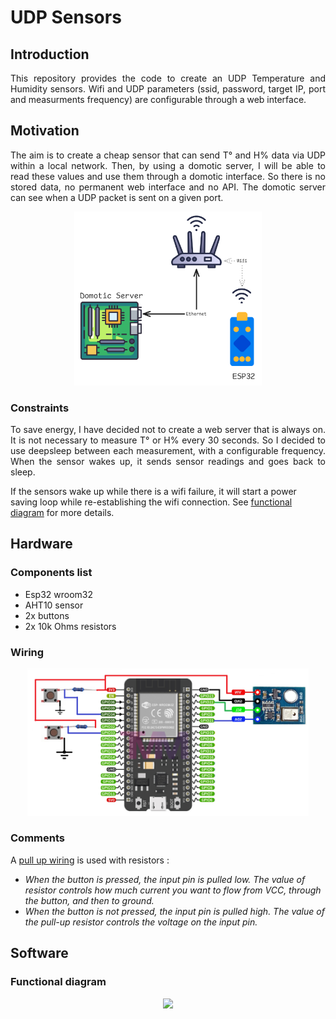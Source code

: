 # UDP Sensors

## Introduction

<p align="justify">
This repository provides the code to create an UDP Temperature and Humidity sensors.
Wifi and UDP parameters (ssid, password, target IP, port and measurments frequency) are configurable through a web interface.
</p>

## Motivation

<p align="justify">
The aim is to create a cheap sensor that can send T° and H% data via UDP within a local network. Then, by using a domotic server, I will be able to read these values and use them through a domotic interface. So there is no stored data, no permanent web interface and no API.
The domotic server can see when a UDP packet is sent on a given port.
</p>

<p align="center">
<img src="docs/NetworkDiagram.png" width="300"/>
</p>
</p>

### Constraints
<p align="justify">
To save energy, I have decided not to create a web server that is always on. It is not necessary to measure T° or H% every 30 seconds.
So I decided to use deepsleep between each measurement, with a configurable frequency.
When the sensor wakes up, it sends sensor readings and goes back to sleep.

If the sensors wake up while there is a wifi failure, it will start a power saving loop while re-establishing the wifi connection. See [functional diagram](#functional-diagram) for more details.
</p>

## Hardware

### Components list
- Esp32 wroom32
- AHT10 sensor
- 2x buttons
- 2x 10k Ohms resistors

### Wiring 
<p align="center">
<img src="docs/Wiring.png" width=450/>
</p>

### Comments

A [pull up wiring](https://learn.sparkfun.com/tutorials/pull-up-resistors/all) is used with resistors :

- _When the button is pressed, the input pin is pulled low. The value of resistor controls how much current you want to flow from VCC, through the button, and then to ground._
- _When the button is not pressed, the input pin is pulled high. The value of the pull-up resistor controls the voltage on the input pin._ 


## Software

### Functional diagram

<p align="center">
<img src="docs/FunctionalDiagram.png"/>
</p>
